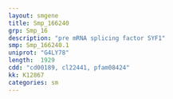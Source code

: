 ```yaml
---
layout: smgene
title: Smp_166240
grp: Smp_16
description: "pre mRNA splicing factor SYF1"
smp: Smp_166240.1
uniprot: "G4LY78"
length:  1929
cdd: "cd00189, cl22441, pfam08424"
kk: K12867
categories: sm
---
```

